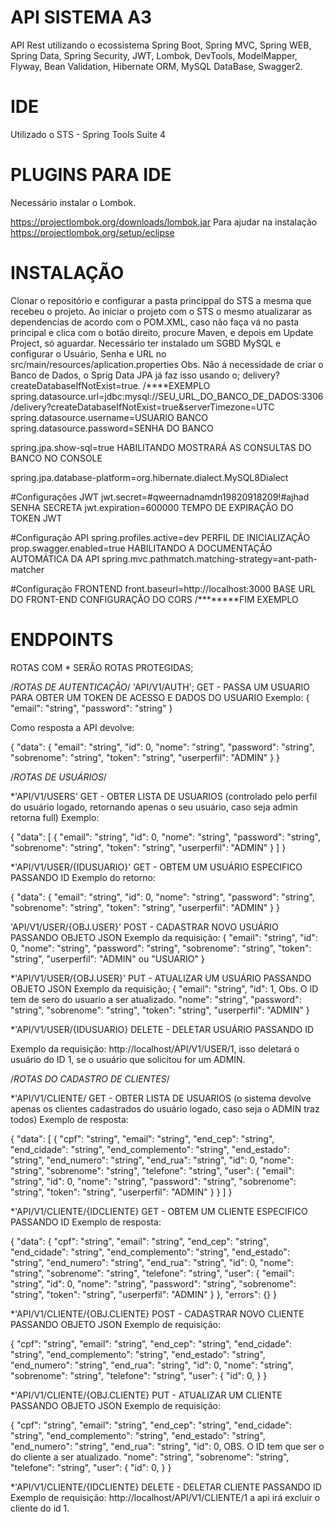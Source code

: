 # API SISTEMA A3
API Rest utilizando o ecossistema Spring Boot, Spring MVC, Spring WEB, 
Spring Data, Spring Security, JWT, Lombok, DevTools, ModelMapper, Flyway, 
Bean Validation, Hibernate ORM, MySQL DataBase, Swagger2.

# IDE
Utilizado o STS - Spring Tools Suite 4

# PLUGINS PARA IDE
Necessário instalar o Lombok.

https://projectlombok.org/downloads/lombok.jar
Para ajudar na instalação https://projectlombok.org/setup/eclipse


# INSTALAÇÃO

Clonar o repositório e configurar a pasta princippal do STS a mesma que recebeu o projeto.
Ao iniciar o projeto com o STS o mesmo atualizarar as dependencias de acordo com o POM.XML, caso não faça vá no pasta 
principal e clica com o botão direito, procure Maven, e depois em Update Project, só aguardar.
Necessário ter instalado um SGBD MySQL e configurar o Usuário, Senha e URL no src/main/resources/aplication.properties
Obs. Não á necessidade de criar o Banco de Dados, o Sprig Data JPA já faz isso usando o; delivery?createDatabaseIfNotExist=true.
/****EXEMPLO
spring.datasource.url=jdbc:mysql://SEU_URL_DO_BANCO_DE_DADOS:3306/delivery?createDatabaseIfNotExist=true&serverTimezone=UTC
spring.datasource.username=USUARIO BANCO
spring.datasource.password=SENHA DO BANCO

spring.jpa.show-sql=true HABILITANDO MOSTRARÁ AS CONSULTAS DO BANCO NO CONSOLE

spring.jpa.database-platform=org.hibernate.dialect.MySQL8Dialect

#Configurações JWT
jwt.secret=#qweernadnamdn19820918209!#ajhad SENHA SECRETA
jwt.expiration=600000 TEMPO DE EXPIRAÇÃO DO TOKEN JWT
 
#Configuração API
spring.profiles.active=dev PERFIL DE INICIALIZAÇÃO
prop.swagger.enabled=true HABILITANDO A DOCUMENTAÇÃO AUTOMÁTICA DA API 
spring.mvc.pathmatch.matching-strategy=ant-path-matcher 

#Configuração FRONTEND
front.baseurl=http://localhost:3000 BASE URL DO FRONT-END CONFIGURAÇÃO DO CORS
/********FIM EXEMPLO



# ENDPOINTS

ROTAS COM * SERÃO ROTAS PROTEGIDAS;

/*ROTAS DE AUTENTICAÇÃO*/
'API/V1/AUTH'; GET - PASSA UM USUARIO PARA OBTER UM TOKEN DE ACESSO E DADOS DO USUARIO
Exemplo:
{
  "email": "string",
  "password": "string"
}

Como resposta a API devolve:

{
  "data": {
    "email": "string",
    "id": 0,
    "nome": "string",
    "password": "string",
    "sobrenome": "string",
    "token": "string",
    "userperfil": "ADMIN"
  }
}

/*ROTAS DE USUÁRIOS*/

*'API/V1/USERS' GET - OBTER LISTA DE USUARIOS (controlado pelo perfil do usuário logado, retornando apenas o seu usuário, caso seja admin retorna full)
Exemplo:

{
  "data": [
    {
      "email": "string",
      "id": 0,
      "nome": "string",
      "password": "string",
      "sobrenome": "string",
      "token": "string",
      "userperfil": "ADMIN"
    }
  ]
}
 
*'API/V1/USER/{IDUSUARIO}' GET - OBTEM UM USUÁRIO ESPECIFICO PASSANDO ID
Exemplo do retorno:

{
  "data": {
    "email": "string",
    "id": 0,
    "nome": "string",
    "password": "string",
    "sobrenome": "string",
    "token": "string",
    "userperfil": "ADMIN"
  }
}


 'API/V1/USER/{OBJ.USER}' POST - CADASTRAR NOVO USUÁRIO PASSANDO OBJETO JSON
Exemplo da requisição:
{
  "email": "string",
  "id": 0,
  "nome": "string",
  "password": "string",
  "sobrenome": "string",
  "token": "string",
  "userperfil": "ADMIN" ou "USUARIO"
}

 
*'API/V1/USER/{OBJ.USER}' PUT - ATUALIZAR UM USUÁRIO PASSANDO OBJETO JSON
Exemplo da requisição;
{
  "email": "string",
  "id": 1, Obs. O ID tem de sero do usuario a ser atualizado.
  "nome": "string",
  "password": "string",
  "sobrenome": "string",
  "token": "string",
  "userperfil": "ADMIN"
}


*'API/V1/USER/{IDUSUARIO} DELETE - DELETAR USUÁRIO PASSANDO ID

Exemplo da requisição:
http://localhost/API/V1/USER/1, isso deletará o usuário do ID 1, se o usuário que solicitou for um ADMIN.


/*ROTAS DO CADASTRO DE CLIENTES*/

*'API/V1/CLIENTE/ GET - OBTER LISTA DE USUARIOS (o sistema devolve apenas os clientes cadastrados do usuário logado, caso seja o ADMIN traz todos)
Exemplo de resposta:

{
  "data": [
    {
      "cpf": "string",
      "email": "string",
      "end_cep": "string",
      "end_cidade": "string",
      "end_complemento": "string",
      "end_estado": "string",
      "end_numero": "string",
      "end_rua": "string",
      "id": 0,
      "nome": "string",
      "sobrenome": "string",
      "telefone": "string",
      "user": {
        "email": "string",
        "id": 0,
        "nome": "string",
        "password": "string",
        "sobrenome": "string",
        "token": "string",
        "userperfil": "ADMIN"
      }
    }
  ]
}

*'API/V1/CLIENTE/{IDCLIENTE} GET - OBTEM UM CLIENTE ESPECIFICO PASSANDO ID
Exemplo de resposta:

{
  "data": {
    "cpf": "string",
    "email": "string",
    "end_cep": "string",
    "end_cidade": "string",
    "end_complemento": "string",
    "end_estado": "string",
    "end_numero": "string",
    "end_rua": "string",
    "id": 0,
    "nome": "string",
    "sobrenome": "string",
    "telefone": "string",
    "user": {
      "email": "string",
      "id": 0,
      "nome": "string",
      "password": "string",
      "sobrenome": "string",
      "token": "string",
      "userperfil": "ADMIN"
    }
  },
  "errors": {}
}

*'API/V1/CLIENTE/{OBJ.CLIENTE} POST - CADASTRAR NOVO CLIENTE PASSANDO OBJETO JSON
Exemplo de requisição:

{
  "cpf": "string",
  "email": "string",
  "end_cep": "string",
  "end_cidade": "string",
  "end_complemento": "string",
  "end_estado": "string",
  "end_numero": "string",
  "end_rua": "string",
  "id": 0,
  "nome": "string",
  "sobrenome": "string",
  "telefone": "string",
  "user": {
    "id": 0,
  }
}
 
  
*'API/V1/CLIENTE/{OBJ.CLIENTE} PUT - ATUALIZAR UM CLIENTE PASSANDO OBJETO JSON
Exemplo de requisição:

{
  "cpf": "string",
  "email": "string",
  "end_cep": "string",
  "end_cidade": "string",
  "end_complemento": "string",
  "end_estado": "string",
  "end_numero": "string",
  "end_rua": "string",
  "id": 0, OBS. O ID tem que ser o do cliente a ser atualizado. 
  "nome": "string",
  "sobrenome": "string",
  "telefone": "string",
  "user": {
    "id": 0,
  }
}

*'API/V1/CLIENTE/{IDCLIENTE} DELETE - DELETAR CLIENTE PASSANDO ID
Exemplo de requisição:
http://localhost/API/V1/CLIENTE/1 a api irá excluir o cliente do id 1.



